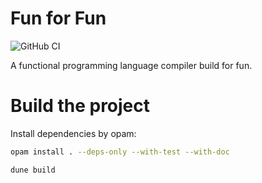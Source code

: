 # Fun for Fun
![GitHub CI](https://github.com/butterunderflow/fun-for-fun/actions/workflows/ci.yml/badge.svg)

A functional programming language compiler build for fun.


# Build the project
Install dependencies by opam: 
```sh
opam install . --deps-only --with-test --with-doc
```

```sh
dune build
```


